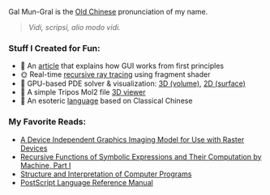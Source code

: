 Gal Mun-Gral is the [Old Chinese](https://en.wikipedia.org/wiki/Old_Chinese) pronunciation of my name.

> *Vidi, scripsi, alio modo vidi.*

### Stuff I Created for Fun:
- 📜 An [article](https://galmungral.github.io/sigui/) that explains how GUI works from first principles
- 🌞 Real-time [recursive ray tracing](https://galmungral.github.io/gl-raytracer/) using fragment shader
- 🌌 GPU-based PDE solver & visualization: [3D (volume)](https://galmungral.github.io/fdm-3d/), [2D (surface)](https://galmungral.github.io/fdm-2d/)
- 🧬 A simple Tripos Mol2 file [3D viewer](https://galmungral.github.io/mol-renderer)
- 🔣 An esoteric [language](https://galmungral.github.io/hanbun-lang/) based on Classical Chinese

### My Favorite Reads:
- [A Device Independent Graphics Imaging Model for Use with Raster Devices](https://dl.acm.org/doi/pdf/10.1145/800064.801297)
- [Recursive Functions of Symbolic Expressions and Their Computation by Machine, Part I](https://dl.acm.org/doi/pdf/10.1145/367177.367199)
- [Structure and Interpretation of Computer Programs](https://mitp-content-server.mit.edu/books/content/sectbyfn/books_pres_0/6515/sicp.zip/full-text/book/book-Z-H-4.html#%25_toc_start)
- [PostScript Language Reference Manual](https://www.adobe.com/jp/print/postscript/pdfs/PLRM.pdf)
